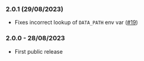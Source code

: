 ### 2.0.1 (29/08/2023)

* Fixes incorrect lookup of `DATA_PATH` env var ([#19](https://github.com/a-r-j/ProteinWorkshop/pull/19))

### 2.0.0 - 28/08/2023

* First public release
